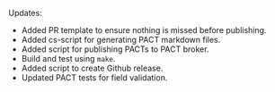 Updates:

* Added PR template to ensure nothing is missed before publishing.
* Added cs-script for generating PACT markdown files.
* Added script for publishing PACTs to PACT broker.
* Build and test using `make`.
* Added script to create Github release.
* Updated PACT tests for field validation.